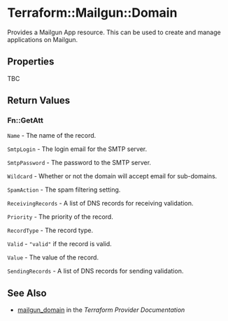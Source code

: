 # Terraform::Mailgun::Domain

Provides a Mailgun App resource. This can be used to
create and manage applications on Mailgun.

## Properties

TBC

## Return Values

### Fn::GetAtt

`Name` - The name of the record.

`SmtpLogin` - The login email for the SMTP server.

`SmtpPassword` - The password to the SMTP server.

`Wildcard` - Whether or not the domain will accept email for sub-domains.

`SpamAction` - The spam filtering setting.

`ReceivingRecords` - A list of DNS records for receiving validation.

`Priority` - The priority of the record.

`RecordType` - The record type.

`Valid` - `"valid"` if the record is valid.

`Value` - The value of the record.

`SendingRecords` - A list of DNS records for sending validation.

## See Also

* [mailgun_domain](https://www.terraform.io/docs/providers/mailgun/r/domain.html) in the _Terraform Provider Documentation_